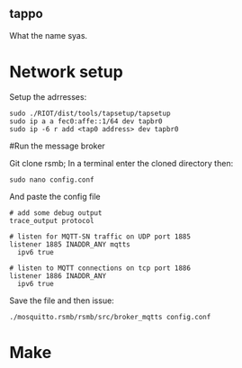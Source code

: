 ## tappo
What the name syas.

# Network setup

Setup the adrresses:
``` 
sudo ./RIOT/dist/tools/tapsetup/tapsetup
sudo ip a a fec0:affe::1/64 dev tapbr0
sudo ip -6 r add <tap0 address> dev tapbr0
```

#Run the message broker

Git clone rsmb;
In a terminal enter the cloned directory then:
```
sudo nano config.conf

```
And paste the config file

```
# add some debug output
trace_output protocol

# listen for MQTT-SN traffic on UDP port 1885
listener 1885 INADDR_ANY mqtts
  ipv6 true

# listen to MQTT connections on tcp port 1886
listener 1886 INADDR_ANY
  ipv6 true

```
Save the file and then issue:
```
./mosquitto.rsmb/rsmb/src/broker_mqtts config.conf
```

# Make
